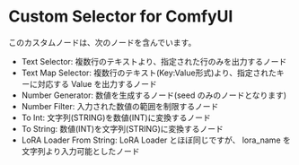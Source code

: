 # Custom Selector for ComfyUI

このカスタムノードは、次のノードを含んでいます。

- Text Selector: 複数行のテキストより、指定された行のみを出力するノード
- Text Map Selector: 複数行のテキスト(Key:Value形式)より、指定されたキーに対応する Value を出力するノード
- Number Generator: 数値を生成するノード(seed のみのノードとなります)
- Number Filter: 入力された数値の範囲を制限するノード
- To Int: 文字列(STRING)を数値(INT)に変換するノード
- To String: 数値(INT)を文字列(STRING)に変換するノード
- LoRA Loader From String: LoRA Loader とほぼ同じですが、 lora_name を文字列より入力可能としたノード



